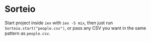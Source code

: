 # Sorteio

Start project inside `iex` with `iex -S mix`,
then just run `Sorteio.start("people.csv")`, or pass any CSV you want in the 
same pattern as `people.csv`.

